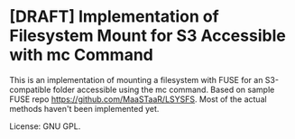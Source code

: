 [DRAFT] Implementation of Filesystem Mount for S3 Accessible with mc Command
=======================================

This is an implementation of mounting a filesystem with FUSE for an S3-compatible folder accessible using the mc command.
Based on sample FUSE repo https://github.com/MaaSTaaR/LSYSFS.
Most of the actual methods haven't been implemented yet.

License: GNU GPL.
